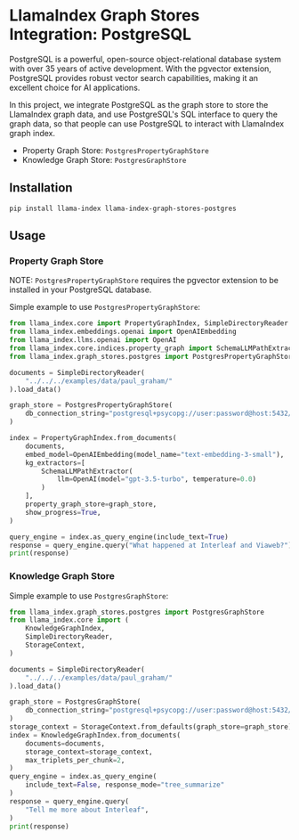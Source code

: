 # LlamaIndex Graph Stores Integration: PostgreSQL

PostgreSQL is a powerful, open-source object-relational database system with over 35 years of active development. With the pgvector extension, PostgreSQL provides robust vector search capabilities, making it an excellent choice for AI applications.

In this project, we integrate PostgreSQL as the graph store to store the LlamaIndex graph data, and use PostgreSQL's SQL interface to query the graph data, so that people can use PostgreSQL to interact with LlamaIndex graph index.

- Property Graph Store: `PostgresPropertyGraphStore`
- Knowledge Graph Store: `PostgresGraphStore`

## Installation

```shell
pip install llama-index llama-index-graph-stores-postgres
```

## Usage

### Property Graph Store

NOTE: `PostgresPropertyGraphStore` requires the pgvector extension to be installed in your PostgreSQL database.

Simple example to use `PostgresPropertyGraphStore`:

```python
from llama_index.core import PropertyGraphIndex, SimpleDirectoryReader
from llama_index.embeddings.openai import OpenAIEmbedding
from llama_index.llms.openai import OpenAI
from llama_index.core.indices.property_graph import SchemaLLMPathExtractor
from llama_index.graph_stores.postgres import PostgresPropertyGraphStore

documents = SimpleDirectoryReader(
    "../../../examples/data/paul_graham/"
).load_data()

graph_store = PostgresPropertyGraphStore(
    db_connection_string="postgresql+psycopg://user:password@host:5432/dbname",
)

index = PropertyGraphIndex.from_documents(
    documents,
    embed_model=OpenAIEmbedding(model_name="text-embedding-3-small"),
    kg_extractors=[
        SchemaLLMPathExtractor(
            llm=OpenAI(model="gpt-3.5-turbo", temperature=0.0)
        )
    ],
    property_graph_store=graph_store,
    show_progress=True,
)

query_engine = index.as_query_engine(include_text=True)
response = query_engine.query("What happened at Interleaf and Viaweb?")
print(response)
```

### Knowledge Graph Store

Simple example to use `PostgresGraphStore`:

```python
from llama_index.graph_stores.postgres import PostgresGraphStore
from llama_index.core import (
    KnowledgeGraphIndex,
    SimpleDirectoryReader,
    StorageContext,
)

documents = SimpleDirectoryReader(
    "../../../examples/data/paul_graham/"
).load_data()

graph_store = PostgresGraphStore(
    db_connection_string="postgresql+psycopg://user:password@host:5432/dbname"
)
storage_context = StorageContext.from_defaults(graph_store=graph_store)
index = KnowledgeGraphIndex.from_documents(
    documents=documents,
    storage_context=storage_context,
    max_triplets_per_chunk=2,
)
query_engine = index.as_query_engine(
    include_text=False, response_mode="tree_summarize"
)
response = query_engine.query(
    "Tell me more about Interleaf",
)
print(response)
```